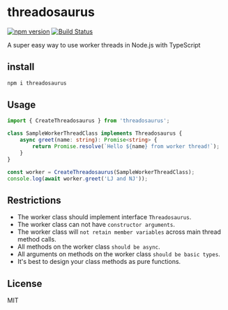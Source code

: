 # threadosaurus

[![npm version](https://img.shields.io/npm/v/threadosaurus)](https://www.npmjs.com/package/threadosaurus)
[![Build Status](https://img.shields.io/github/actions/workflow/status/ralphv/threadosaurus/ci.yml?branch=main)](https://github.com/ralphv/threadosaurus/actions)

A super easy way to use worker threads in Node.js with TypeScript

## install

```sh
npm i threadosaurus
```

## Usage

```typescript
import { CreateThreadosaurus } from 'threadosaurus';

class SampleWorkerThreadClass implements Threadosaurus {
    async greet(name: string): Promise<string> {
        return Promise.resolve(`Hello ${name} from worker thread!`);
    }
}

const worker = CreateThreadosaurus(SampleWorkerThreadClass);
console.log(await worker.greet('LJ and NJ'));
```

## Restrictions

* The worker class should implement interface `Threadosaurus`.
* The worker class can not have `constructor arguments`.
* The worker class will `not retain member variables` across main thread method calls.
* All methods on the worker class `should be async`.
* All arguments on methods on the worker class `should be basic types`.
* It's best to design your class methods as pure functions.

## License

MIT